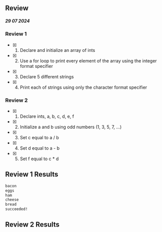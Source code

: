 ## Review

##### 29 07 2024

### Review 1

- [x] 1. Declare and initialize an array of ints
- [x] 2. Use a for loop to print every element of the array using the integer format specifier
- [x] 3. Declare 5 different strings
- [x] 4. Print each of strings using only the character format specifier

### Review 2

- [x] 1. Declare ints, a, b, c, d, e, f
- [x] 2. Initialize a and b using odd numbers (1, 3, 5, 7, ...)
- [x] 3. Set c equal to a / b
- [x] 4. Set d equal to a - b
- [x] 5. Set f equal to c * d

## Review 1 Results
```bash
bacon
eggs
ham
cheese
bread
succeeded!
```

## Review 2 Results
```bash
```
